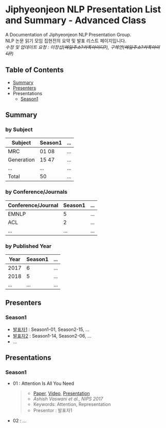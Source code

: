 # Jiphyeonjeon NLP Presentation List and Summary - Advanced Class
A Documentation of Jiphyeonjeon NLP Presentation Group.<br>
NLP 논문 읽기 모임 집현전의 요약 및 발표 리스트 페이지입니다.<br>
*수정 및 업데이트 요청 : 이정섭(~~메일주소?카톡아이디?~~), 구혜연(~~메일주소?카톡아이디?~~)*

## Table of Contents
- [Summary](#Summary)
- [Presenters](#Presenters)
- Presentations<br>
  - [Season1](#Season1)

## Summary
### by Subject
| Subject | Season1 | ... |
|---|---|---|
| MRC | 01 08 | ... |
| Generation | 15 47 | ... |
| ...| ... | ... |
| Total | 50 | ... |

### by Conference/Journals
| Conference/Journal | Season1 | ... |
| --- | --- | --- |
| EMNLP | 5 | ... |
| ACL | 2 | ... |
| ...| ... | ... |

### by Published Year
| Year | Season1 | ... |
| --- | --- | --- |
| 2017 | 6 | ... |
| 2018 | 5 | ... |
| ...| ... | ... |

## Presenters
### Season1
- [발표자1]() : Season1-01, Season2-15, ...
- [발표자2]() : Season1-14, Season2-06, ...
- ...

## Presentations
### Season1
- 01 : Attention Is All You Need
	> - [Paper](), [Video](), [Presentation]()
	> - *Ashish Vaswani et al., NIPS 2017*
	> - Keywords: Attention, Representation
	> - Presentor : 발표자1

- 02 : ...
